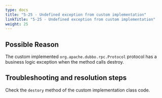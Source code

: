 ```yaml
---
type: docs
title: "5-25 - Undefined exception from custom implementation"
linkTitle: "5-25 - Undefined exception from custom implementation"
weight: 25
---
```


## Possible Reason

The custom implemented `org.apache.dubbo.rpc.Protocol` protocol has a business logic exception when the method calls destroy.

## Troubleshooting and resolution steps

Check the `destory` method of the custom implementation class code.

<p style="margin-top: 3rem;"> </p>